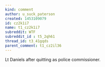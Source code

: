 ```yaml
---
kind: comment
author: u_suck_paterson
created: 1453109079
id: cz2k1i7
name: t1_cz2k1i7
subreddit: WTF
subreddit_id : t5_2qh61
thread_id: t3_41gqds
parent_comment: t1_cz2il36
---
```


Lt Daniels after quitting as police commissioner.


